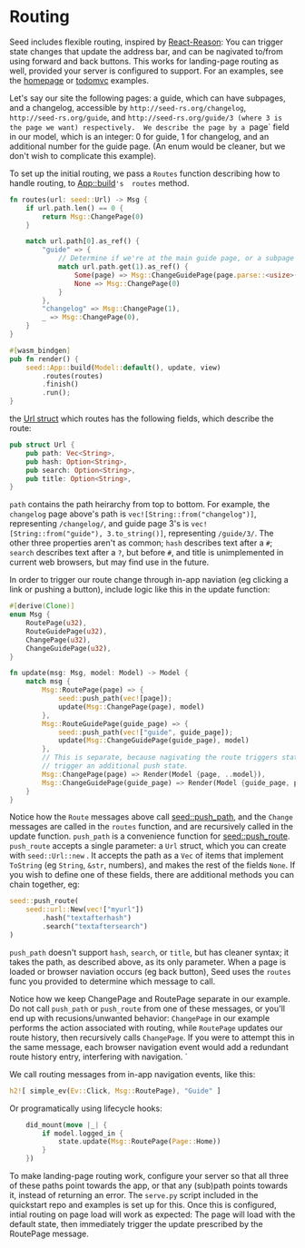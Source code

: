 # Routing
Seed includes flexible routing, inspired by 
[React-Reason](https://github.com/reasonml/reason-react/blob/master/docs/router.md): 
You can trigger state changes that update the address bar,
 and can be nagivated to/from using forward and back buttons. This works for landing-page
routing as well, provided your server is configured to support. For an examples,
see the [homepage](https://github.com/David-OConnor/seed/tree/master/examples/homepage) or
[todomvc](https://github.com/David-OConnor/seed/tree/master/examples/todomvc) examples.
  
Let's say our site the following pages:
a guide, which can have subpages, and a changelog, accessible by `http://seed-rs.org/changelog`,
`http://seed-rs.org/guide`, and `http://seed-rs.org/guide/3 (where 3 is the page we want) respectively. 
We describe the page by a `page`
field in our model, which is an integer: 0 for guide, 1 for changelog, and an additional
number for the guide page. (An enum would be cleaner, but we don't wish to complicate this example).

To set up the initial routing, we pass a `Routes` function describing how to handle
routing, to [App::build](https://docs.rs/seed/0.2.5/seed/struct.App.html#method.build)`'s 
routes` method.
```rust
fn routes(url: seed::Url) -> Msg {
    if url.path.len() == 0 {
        return Msg::ChangePage(0)
    }

    match url.path[0].as_ref() {
        "guide" => {
            // Determine if we're at the main guide page, or a subpage
            match url.path.get(1).as_ref() {
                Some(page) => Msg::ChangeGuidePage(page.parse::<usize>().unwrap()),
                None => Msg::ChangePage(0)
            }
        },
        "changelog" => Msg::ChangePage(1),
        _ => Msg::ChangePage(0),
    }
}

#[wasm_bindgen]
pub fn render() {
    seed::App::build(Model::default(), update, view)
        .routes(routes)
        .finish()
        .run();
}
```
the [Url struct](https://docs.rs/seed/0.2.4/seed/routing/struct.Url.html)
which routes has the following fields, which describe the route:
```rust
pub struct Url {
    pub path: Vec<String>,
    pub hash: Option<String>,
    pub search: Option<String>,
    pub title: Option<String>,
}
```
`path` contains the path heirarchy from top to bottom. For example, the `changelog` page above's path
is `vec![String::from("changelog")]`, representing `/changelog/`, and guide page 3's is 
`vec![String::from("guide"), 3.to_string()]`, representing `/guide/3/`.
The other three properties aren't as common; `hash` describes text after a `#`; `search` describes
text after a `?`, but before `#`, and title is unimplemented in current web browsers, but may
find use in the future.

In order to trigger our route change through in-app naviation (eg clicking a link or pushing a button), include
logic like this in the update function:
```rust
#[derive(Clone)]
enum Msg {
    RoutePage(u32),
    RouteGuidePage(u32),
    ChangePage(u32),
    ChangeGuidePage(u32),
}

fn update(msg: Msg, model: Model) -> Model {
    match msg {
        Msg::RoutePage(page) => {
            seed::push_path(vec![page]);
            update(Msg::ChangePage(page), model)
        },
        Msg::RouteGuidePage(guide_page) => {
            seed::push_path(vec!["guide", guide_page]);
            update(Msg::ChangeGuidePage(guide_page), model)
        },
        // This is separate, because nagivating the route triggers state updates, which would
        // trigger an additional push state.
        Msg::ChangePage(page) => Render(Model {page, ..model}),
        Msg::ChangeGuidePage(guide_page) => Render(Model {guide_page, page: Page::Guide, ..model}),
    }
}
```

Notice how the `Route` messages above call [seed::push_path](https://docs.rs/seed/0.2.5/seed/routing/fn.push_path.html), 
and the `Change` messages are called in the `routes` function, and are recursively called in the
update function. `push_path` is a convenience function for 
[seed::push_route](https://docs.rs/seed/0.1.8/seed/routing/fn.push_route.html).
`push_route` accepts a single parameter: a `Url` struct, which you can create with
 `seed::Url::new` .  It
accepts the path as a `Vec` of items that implement `ToString` (eg `String`, `&str`, numbers),
and makes the rest of the fields `None`. If you wish to define one of these fields, there are additional
methods you can chain together, eg: 

```rust
seed::push_route(
    seed::url::New(vec!["myurl"])
        .hash("textafterhash")
        .search("textaftersearch")
)
```

`push_path` doesn't support `hash`, `search`, or `title`, but has cleaner syntax; it takes the path,
as described above, as its only parameter. 
When a page is loaded or browser naviation occurs (eg back button), Seed uses the `routes`
func you provided to determine which message to call. 

Notice how we keep ChangePage and RoutePage separate in our example. Do not
call `push_path` or `push_route` from one of these messages, or you'll end up with recusions/unwanted behavior:
 `ChangePage` in our example performs
the action associated with routing, while `RoutePage` updates our route history, then
recursively calls `ChangePage`. If you were to attempt this in the same message, each
browser navigation event would add a redundant route history entry, interfering with navigation. `

We call routing messages from in-app navigation events, like this:

```rust
h2![ simple_ev(Ev::Click, Msg::RoutePage), "Guide" ]
```

Or programatically using lifecycle hooks:

```rust
    did_mount(move |_| {
        if model.logged_in {
            state.update(Msg::RoutePage(Page::Home))
        }
    })
```

To make landing-page routing work, configure your server so that all three of these paths point towards the app,
or that any (sub)path points towards it, instead of returning an error. The `serve.py` script
included in the quickstart repo and examples is set up for this. Once this is configured, intial 
routing on page load will work as expected: The page will load with the default state, then immediately 
trigger the update prescribed by the RoutePage message.
